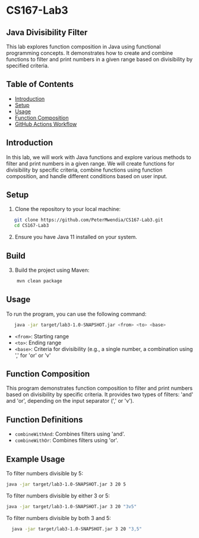 # CS167-Lab3

## Java Divisibility Filter

This lab explores function composition in Java using functional programming concepts. It demonstrates how to create and combine functions to filter and print numbers in a given range based on divisibility by specified criteria.

## Table of Contents

- [Introduction](#introduction)
- [Setup](#setup)
- [Usage](#usage)
- [Function Composition](#function-composition)
- [GitHub Actions Workflow](#github-actions-workflow)

## Introduction

In this lab, we will work with Java functions and explore various methods to filter and print numbers in a given range. We will create functions for divisibility by specific criteria, combine functions using function composition, and handle different conditions based on user input.

## Setup

1. Clone the repository to your local machine:

```bash
   git clone https://github.com/PeterMwendia/CS167-Lab3.git
   cd CS167-Lab3
   ```

2. Ensure you have Java 11 installed on your system.

## Build

3. Build the project using Maven:

```bash
    mvn clean package
   ```

## Usage

To run the program, you can use the following command:

```bash
   java -jar target/lab3-1.0-SNAPSHOT.jar <from> <to> <base>
   ```
- `<from>`: Starting range
- `<to>`: Ending range
- `<base>`: Criteria for divisibility (e.g., a single number, a combination using ',' for 'or' or 'v'

## Function Composition

This program demonstrates function composition to filter and print numbers based on divisibility by specific criteria. It provides two types of filters: 'and' and 'or', depending on the input separator (',' or 'v').

## Function Definitions

- `combineWithAnd`: Combines filters using 'and'.
- `combineWithOr`: Combines filters using 'or'.

## Example Usage

To filter numbers divisible by 5:

```bash
java -jar target/lab3-1.0-SNAPSHOT.jar 3 20 5
```

To filter numbers divisible by either 3 or 5:

```bash
java -jar target/lab3-1.0-SNAPSHOT.jar 3 20 "3v5"
```

To filter numbers divisible by both 3 and 5:
```bash
  java -jar target/lab3-1.0-SNAPSHOT.jar 3 20 "3,5"
```